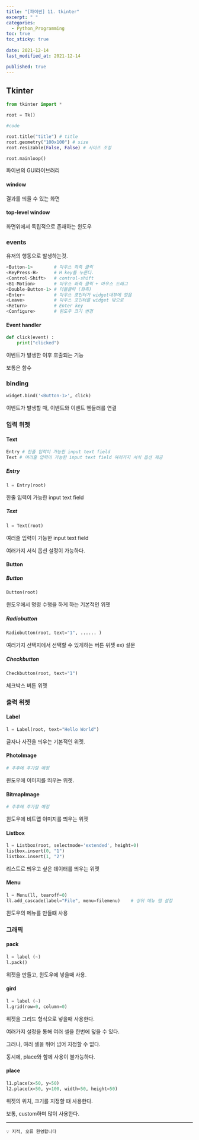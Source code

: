 ```yaml
---
title: "[파이썬] 11. tkinter"
excerpt: " "
categories:
  - Python_Programming
toc: true
toc_sticky: true
 
date: 2021-12-14
last_modified_at: 2021-12-14

published: true
---
```


## Tkinter

```python
from tkinter import *

root = Tk()

#code

root.title("title") # title
root.geometry("100x100") # size
root.resizable(False, False) # 사이즈 조정

root.mainloop()
```

파이썬의 GUI라이브러리

#### window 

결과를 띄울 수 있는 화면

#### top-level window

화면위에서 독립적으로 존재하는 윈도우

### events

유저의 행동으로 발생하는것.

```python
<Button-1>        # 마우스 좌측 클릭 
<KeyPress-H>      # H key를 누른다.
<Control-Shift>   # control-shift
<B1-Motion>       # 마우스 좌측 클릭 + 마우스 드래그
<Double-Button-1> # 더블클릭 (좌측)
<Enter>           # 마우스 포인터가 widget내부에 있음
<Leave>           # 마우스 포인터를 widget 밖으로
<Return>          # Enter key
<Configure>       # 윈도우 크기 변경
```

#### Event handler

```python
def click(event) : 
    print("clicked")
```

이벤트가 발생한 이후 호출되는 기능 

보통은 함수

### binding

```python
widget.bind('<Button-1>', click)
```

이벤트가 발생할 때, 이벤트와 이벤트 헨들러를 연결

### 입력 위젯

#### Text

```python
Entry # 한줄 입력이 가능한 input text field
Text # 여러줄 입력이 가능한 input text field 여러가지 서식 옵션 제공
```

##### Entry 

```python
l = Entry(root)
```

한줄 입력이 가능한 input text field

##### Text 

```python
l = Text(root)
```

여러줄 입력이 가능한 input text field 

여러가지 서식 옵션 설정이 가능하다.

#### Button

##### Button

```python
Button(root)
```

윈도우에서 명령 수행을 하게 하는 기본적인 위젯

##### Radiobutton

```python
Radiobutton(root, text="1", ...... )
```

여러가지 선택지에서 선택할 수 있게하는 버튼 위젯 ex) 설문

##### Checkbutton

```python
Checkbutton(root, text="1")
```

체크박스 버튼 위젯

### 출력 위젯

#### Label

```python
l = Label(root, text="Hello World") 
```

글자나 사진을 띄우는 기본적인 위젯.

#### PhotoImage

```python
# 추후에 추가할 예정
```

윈도우에 이미지를 띄우는 위젯.

#### BitmapImage

```python
# 추후에 추가할 예정
```

윈도우에 비트맵 이미지를 띄우는 위젯

#### Listbox

```python
l = Listbox(root, selectmode='extended', height=0)
listbox.insert(0, "1")
listbox.insert(1, "2")
```

리스트로 띄우고 싶은 데이터를 띄우는 위젯

#### Menu

```python
l = Menu(ll, tearoff=0)
ll.add_cascade(label="File", menu=filemenu)    # 상위 메뉴 탭 설정
```

윈도우의 메뉴를 만들떄 사용

### 그래픽

#### pack

```python
l = label (~)
l.pack()
```

위젯을 만들고, 윈도우에 넣을때 사용.

#### gird

```python
l = label (~)
l.grid(row=0, column=0)
```

위젯을 그리드 형식으로 넣을때 사용한다.

여러가지 설정을 통해 여러 셀을 한번에 덮을 수 있다.

그러나, 여러 셀을 뛰어 넘어 지정할 수 없다.

동시에, place와 함께 사용이 불가능하다.

#### place

```python
l1.place(x=50, y=50)
l2.place(x=50, y=100, width=50, height=50)
```

위젯의 위치, 크기를 지정할 떄 사용한다.

보통, custom하며 많이 사용한다.



---
```
💡 지적, 오류 환영합니다
```
